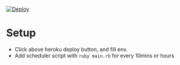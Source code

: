 [![Deploy](https://www.herokucdn.com/deploy/button.svg)](https://heroku.com/deploy?template=https://github.com/toshipon/bitcoin-arbitrage)

# Setup

- Click above heroku deploy button, and fill env.
- Add scheduler script with `ruby main.rb` for every 10mins or hours
